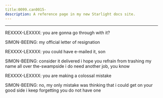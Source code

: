 ```yaml
---
title:0099.can0015-
description: A reference page in my new Starlight docs site.
---
```

----- 
REXXXX-LEXXXX: you are gonna go through with it? 
 
SIMON-BEEING: my official letter of resignation
 
REXXXX-LEXXXX: you could have e-mailed it, son
 
SIMON-BEEING: consider it delivered
 i hope you refrain from trashing my name all 
over the-swampside
 i do need another job, you know
 
REXXXX-LEXXXX: you are making a colossal mistake
 
SIMON-BEEING: no, my only mistake was thinking that i could get on your good side
 i 
keep forgetting you do not have one
 
